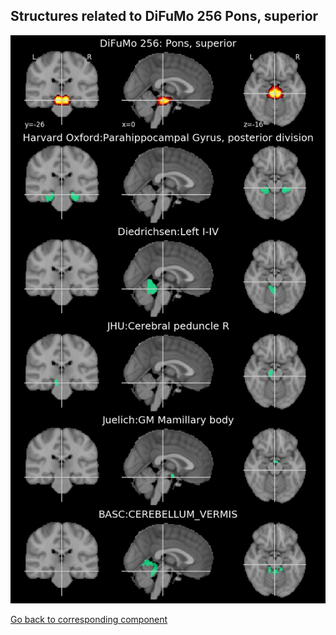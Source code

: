 


## Structures related to DiFuMo 256 Pons, superior

![130](130.jpg "Structures related to DiFuMo 256 Pons, superior")

[Go back to corresponding component](https://parietal-inria.github.io/DiFuMo/256/html/130.html)